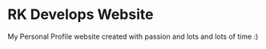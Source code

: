 # RK Develops Website
 My Personal Profile website created with passion and lots and lots of time :)
